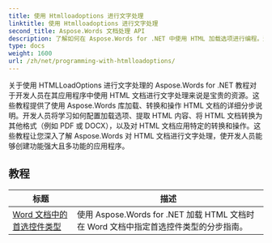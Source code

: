 ```yaml
---
title: 使用 Htmlloadoptions 进行文字处理
linktitle: 使用 Htmlloadoptions 进行文字处理
second_title: Aspose.Words 文档处理 API
description: 了解如何在 Aspose.Words for .NET 中使用 HTML 加载选项进行编程。这些教程将指导您了解加载 HTML 文档的不同功能。
type: docs
weight: 1600
url: /zh/net/programming-with-htmlloadoptions/
---
```

关于使用 HTMLLoadOptions 进行文字处理的 Aspose.Words for .NET 教程对于开发人员在其应用程序中使用 HTML 文档进行文字处理来说是宝贵的资源。这些教程提供了使用 Aspose.Words 库加载、转换和操作 HTML 文档的详细分步说明。开发人员将学习如何配置加载选项、提取 HTML 内容、将 HTML 文档转换为其他格式（例如 PDF 或 DOCX），以及对 HTML 文档应用特定的转换和操作。这些教程让您深入了解 Aspose.Words 对 HTML 文档进行文字处理，使开发人员能够创建功能强大且多功能的应用程序。

 ## 教程
| 标题 | 描述 |
| --- | --- |
| [Word 文档中的首选控件类型](./preferred-control-type/) | 使用 Aspose.Words for .NET 加载 HTML 文档时在 Word 文档中指定首选控件类型的分步指南。 |